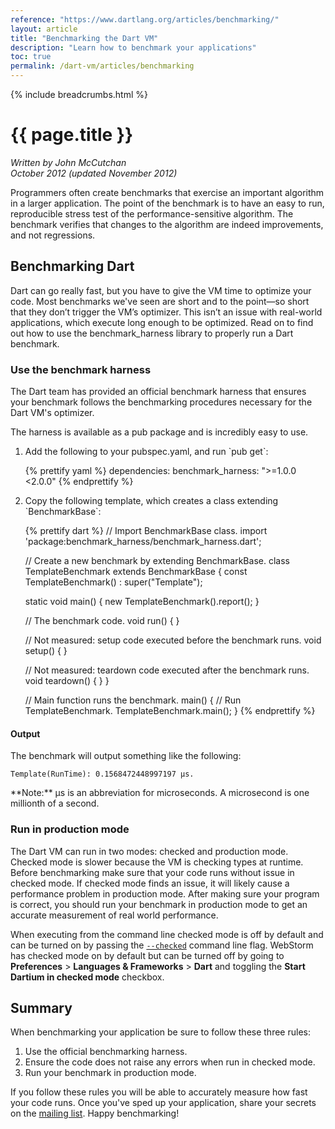 ```yaml
---
reference: "https://www.dartlang.org/articles/benchmarking/"
layout: article
title: "Benchmarking the Dart VM"
description: "Learn how to benchmark your applications"
toc: true
permalink: /dart-vm/articles/benchmarking
---
```


{% include breadcrumbs.html %}

# {{ page.title }}

_Written by John McCutchan <br>
October 2012 (updated November 2012)_

Programmers often create benchmarks that exercise an important algorithm in a
larger application. The point of the benchmark is to have an easy to run,
reproducible stress test of the performance-sensitive algorithm.
The benchmark verifies that changes to the algorithm are indeed
improvements, and not regressions.

## Benchmarking Dart

Dart can go really fast, but you have to give the VM time to optimize your code.
Most benchmarks we've seen are short and to the point—so short that they don’t
trigger the VM’s optimizer. This isn’t an issue with real-world applications,
which execute long enough to be optimized.
Read on to find out how to use the benchmark_harness library
to properly run a Dart benchmark.

### Use the benchmark harness

The Dart team has provided an official benchmark harness that ensures
your benchmark follows the benchmarking procedures necessary
for the Dart VM's optimizer.

The harness is available as a pub package and is incredibly easy to use.

<ol markdown="1">
<li markdown="1">Add the following to your pubspec.yaml, and run `pub get`:

{% prettify yaml %}
dependencies:
  benchmark_harness: ">=1.0.0 <2.0.0"
{% endprettify %}
</li>

<li markdown="1">Copy the following template, which creates a class extending
    `BenchmarkBase`:

{% prettify dart %}
// Import BenchmarkBase class.
import 'package:benchmark_harness/benchmark_harness.dart';

// Create a new benchmark by extending BenchmarkBase.
class TemplateBenchmark extends BenchmarkBase {
  const TemplateBenchmark() : super("Template");

  static void main() {
    new TemplateBenchmark().report();
  }

  // The benchmark code.
  void run() {
  }

  // Not measured: setup code executed before the benchmark runs.
  void setup() { }

  // Not measured: teardown code executed after the benchmark runs.
  void teardown() { }
}

// Main function runs the benchmark.
main() {
  // Run TemplateBenchmark.
  TemplateBenchmark.main();
}
{% endprettify %}
</li>
</ol>

#### Output

The benchmark will output something like the following:

    Template(RunTime): 0.1568472448997197 µs.

<aside class="alert alert-info" markdown="1">
**Note:**
µs is an abbreviation for microseconds. A microsecond is one millionth of a
second.
</aside>

### Run in production mode

The Dart VM can run in two modes: checked and production mode.
Checked mode is slower because the VM is checking types at runtime.
Before benchmarking make sure that your code runs without issue in checked mode.
If checked mode finds an issue,
it will likely cause a performance problem in production mode.
After making sure your program is correct,
you should run your benchmark in production mode
to get an accurate measurement of real world performance.

When executing from the command line checked mode is off by default and can be
turned on by passing the
[`--checked`](/tools/dart-vm/#options) command line flag.
WebStorm has checked mode on by default but can be turned off by
going to **Preferences** > **Languages & Frameworks** > **Dart**
and toggling the **Start Dartium in checked mode** checkbox.

## Summary

When benchmarking your application be sure to follow these three rules:

1. Use the official benchmarking harness.
1. Ensure the code does not raise any errors when run in checked mode.
1. Run your benchmark in production mode.

If you follow these rules you will be able to accurately measure how fast your
code runs. Once you've sped up your application, share your secrets on the
[mailing list](https://groups.google.com/a/dartlang.org/forum/?fromgroups#!forum/misc).
Happy benchmarking!

